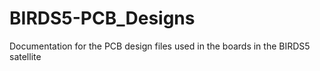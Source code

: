 # BIRDS5-PCB_Designs
 Documentation for the PCB design files used in the boards in the BIRDS5 satellite
